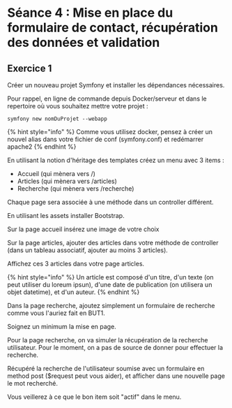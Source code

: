 # Séance 4 : Mise en place du formulaire de contact, récupération des données et validation

## Exercice 1

Créer un nouveau projet Symfony et installer les dépendances nécessaires.

Pour rappel, en ligne de commande depuis Docker/serveur et dans le repertoire où vous souhaitez mettre votre projet :

`symfony new nomDuProjet --webapp`

{% hint style="info" %}
Comme vous utilisez docker, pensez à créer un nouvel alias dans votre fichier de conf (symfony.conf) et redémarrer apache2
{% endhint %}

En utilisant la notion d'héritage des templates créez un menu avec 3 items :

* Accueil (qui mènera vers /)
* Articles (qui mènera vers /articles)
* Recherche (qui mènera vers /recherche)

Chaque page sera associée à une méthode dans un controller différent.

En utilisant les assets installer Bootstrap.

Sur la page accueil insérez une image de votre choix

Sur la page articles, ajouter des articles dans votre méthode de controller (dans un tableau associatif, ajouter au moins 3 articles).

Affichez ces 3 articles dans votre page articles.

{% hint style="info" %}
Un article est composé d'un titre, d'un texte (on peut utiliser du loreum ipsun), d'une date de publication (on utilisera un objet datetime), et d'un auteur.&#x20;
{% endhint %}

Dans la page recherche, ajoutez simplement un formulaire de recherche comme vous l'auriez fait en BUT1.

Soignez un minimum la mise en page.



Pour la page recherche, on va simuler la récupération de la recherche utilisateur. Pour le moment, on a pas de source de donner pour effectuer la recherche.

Récupéré la recherche de l'utilisateur soumise avec un formulaire en method post ($request peut vous aider), et afficher dans une nouvelle page le mot recherché.



Vous veillerez à ce que le bon item soit "actif" dans le menu.&#x20;
